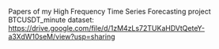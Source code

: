 Papers of my High Frequency Time Series Forecasting project
BTCUSDT_minute dataset: https://drive.google.com/file/d/1zM4zLs72TUKaHDVtQeteY-a3XdW10seM/view?usp=sharing
